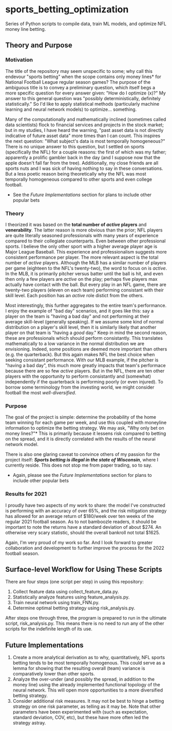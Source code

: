 # sports_betting_optimization
Series of Python scripts to compile data, train ML models, and optimize NFL money line betting.

## Theory and Purpose

### Motivation
The title of the repository may seem unspecific to some; why call this endevour "sports betting" when the scope contains only money lines* for National Football League regular season games? The purpose of the ambiguous title is to convey a preliminary question, which itself begs a more specific question for every answer given: "How do I optimize (x)?" My answer to this general question was "possibly deterministically, definitely statistically." So I'd like to apply statistical methods (particularly machine learning and neural network models) to optimize... something.

Many of the computationally and mathematically inclined (sometimes called data scientists) flock to financial services and projects in the stock market; but in my studies, I have heard the warning, "past asset data is not directly indicative of future asset data" more times than I can count. This inspires the next question: "What subject's data is most temporally homogeneous?" There is no unique answer to this question, but I settled on sports (specifically the NFL) for a couple reasons: the first of which was my father; apparently a prolific gambler back in the day (and I suppose now that the apple doesn't fall far from the tree). Additionally, my close friends are all sports nuts and I was sick of having nothing to say in these conversations. But a less poetic reason being theoretically why the NFL was most temporally homogeneous compared to other sports and even college football.

* See the _Future Implementations_ section for plans to include other popular bets

### Theory
I theorized it was based on the **total number of _active_ players** and **venerability**. The latter reason is more obvious than the prior; NFL players are quite literally seasoned professionals with many years of experience compared to their collegiate counterparts. Even between other professional sports. I believe the only other sport with a higher average player age is Major League Baseball. This experience and professionalism suggests more consistent performance per player. The more relevant aspect is the total number of _active_ players. Although the MLB has a similar number of players per game (eighteen to the NFL's twenty-two), the word to focus on is _active_. In the MLB, it is primarily pitcher versus batter until the ball is hit, and even then only a few players are _active_ on the play; perhaps five players max actually have contact with the ball. But every play in an NFL game, there are twenty-two players (eleven on each team) performing consistant with their skill level. Each position has an _active_ role distict from the others.

Most interestingly, this further aggregates to the entire team's performance. I enjoy the example of "bad day" scenarios, and it goes like this: say a player on the team is "having a bad day" and not performing at their average skill-level (generally speaking). If we assume some kind of normal distribution on a player's skill level, then it is similarly likely that another player on that team is "having a _good_ day." Keep in mind the second reason, these are professionals which should perform consistantly. This translates mathematically to a low variance in the normal distribution we are envisioning. Indeed, some positions are deemed more important than others (e.g. the quarterback). But this again makes NFL the best choice when seeking consistant performance. With our MLB example, if the pitcher is "having a bad day", this much more greatly impacts that team's performace because there are so few _active_ players. But in the NFL, there are ten other players with the opportunity to perform consistantly and (somewhat) independently if the quarterback is performing poorly (or even injured). To borrow some terminology from the investing world, we might consider football the most _well-diversified_.

### Purpose
The goal of the project is simple: determine the probability of the home team winning for each game per week, and use this coupled with moneyline information to optimize the betting strategy. We may ask, "Why only bet on money lines?"* This is primarily because it lessens risk compared to betting on the spread, and it is directly correlated with the results of the neural network model.

There is also one glaring caveat to convince others of my passion for the project itself: **_Sports betting is illegal in the state of Wisconsin_**, where I currently reside. This does not stop me from paper trading, so to say.

* Again, please see the _Future Implementations_ section for plans to include other popular bets

### Results for 2021
I proudly have two aspects of my work to share: the model I've constructed is performing with an accuracy of over 65%, and the risk mitigation strategy has allowed for an average return of $180/week over ten weeks of the regular 2021 football season. As to not bamboozle readers, it should be important to note the returns have a standard deviation of about $274. An otherwise very scary statistic, should the overall bankroll not total $1625.

Again, I'm very proud of my work so far. And I look forward to greater collaboration and development to further improve the process for the 2022 football season.

## Surface-level Workflow for Using These Scripts
There are four steps (one script per step) in using this repository:
1. Collect feature data using collect_feature_data.py.
2. Statistically analyze features using feature_analysis.py.
3. Train neural network using train_FNN.py.
4. Determine optimal betting strategy using risk_analysis.py.

After steps one through three, the program is prepared to run in the ultimate script, risk_analysis.py. This means there is no need to run any of the other scripts for the indefinite length of its use.

## Future Implementations
1. Create a more analytical derivation as to why, quantitatively, NFL sports betting tends to be most temporally homogenous. This could serve as a lemma for showing that the resulting overall (team) variance is comparatively lower than other sports.
2. Analyze the over-under (and possibly the spread, in addition to the money line) using the already implemented functional topology of the neural network. This will open more opportunities to a more diversified betting strategy.
3. Consider additional risk measures. It may not be best to hinge a betting strategy on one risk parameter, as telling as it may be. Note that other parameters have been experimented with (such as expectation, standard deviation, COV, etc), but these have more often led the strategy astray.
